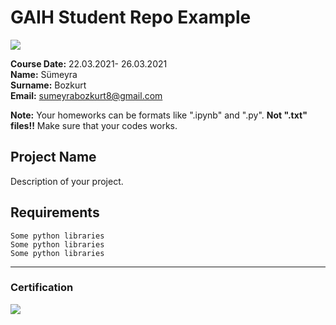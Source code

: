 # GAIH Student Repo Example
![](img/newlogo.png)

**Course Date:** 22.03.2021- 26.03.2021  
**Name:** Sümeyra  
**Surname:** Bozkurt  
**Email:** sumeyrabozkurt8@gmail.com 

**Note:** Your homeworks can be formats like ".ipynb" and ".py". **Not ".txt" files!!** Make sure that your codes works.  

## Project Name
Description of your project.

## Requirements
```
Some python libraries
Some python libraries
Some python libraries
```
---

### Certification
![](img/TopLearnerCertificate.png)

